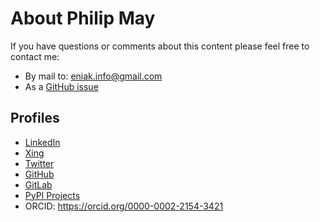 # About Philip May

If you have questions or comments about this content please feel free to
contact me:

-   By mail to: <eniak.info@gmail.com>
-   As a [GitHub issue](https://github.com/PhilipMay/eniak/issues)

## Profiles
-   [LinkedIn](https://www.linkedin.com/in/philip-may-3992889a/)
-   [Xing](https://www.xing.com/profile/Philip_May)
-   [Twitter](https://twitter.com/pMay)
-   [GitHub](https://github.com/PhilipMay)
-   [GitLab](https://gitlab.com/PhilipMay)
-   [PyPI Projects](https://pypi.org/user/Dieshe/)
-   ORCID: https://orcid.org/0000-0002-2154-3421
